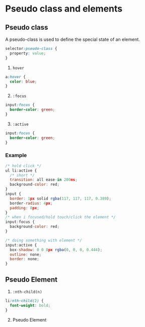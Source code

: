 # Pseudo class and elements

## Pseudo class

A pseudo-class is used to define the special state of an element.

```css
selector:pseudo-class {
  property: value;
}
```

1. `hover`

```css
a:hover {
  color: blue;
}
```

2. `:focus`

```css
input:focus {
  border-color: green;
}
```

3. `:active`

```css
input:focus {
  border-color: green;
}
```

### Example

```js
/* hold click */
ul li:active {
  /* short */
  transition: all ease-in 200ms;
  background-color: red;
}
input {
  border: 1px solid rgba(117, 117, 117, 0.389);
  border-radius: 4px;
  padding: 8px;
}
/* when i focused/hold touch/click the element */
input:focus {
  background-color: red;
}

/* doing something with element */
input:active {
  box-shadow: 0 0 8px rgba(0, 0, 0, 0.444);
  outline: none;
  border: none;
}
```

## Pseudo Element

1. `:nth-child(n)`

```css
li:nth-child(2) {
  font-weight: bold;
}
```

2. Pseudo Element 

```css

```
